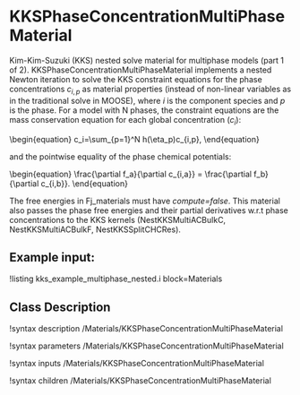 # KKSPhaseConcentrationMultiPhaseMaterial

Kim-Kim-Suzuki (KKS) nested solve material for multiphase models (part 1 of 2). KKSPhaseConcentrationMultiPhaseMaterial implements a nested Newton iteration to solve the KKS constraint equations for the phase concentrations $c_{i,p}$ as material properties (instead of non-linear variables as in the traditional solve in MOOSE), where $i$ is the component species and $p$ is the phase. For a model with N phases, the constraint equations are the mass conservation equation for each global concentration ($c_i$):

\begin{equation}
c_i=\sum_{p=1}^N h(\eta_p)c_{i,p},
\end{equation}

and the pointwise equality of the phase chemical potentials:

\begin{equation}
\frac{\partial f_a}{\partial c_{i,a}} = \frac{\partial f_b}{\partial c_{i,b}}.
\end{equation}

The free energies in Fj_materials must have *compute=false*. This material also passes the phase free energies and their partial derivatives w.r.t phase concentrations to the KKS kernels (NestKKSMultiACBulkC, NestKKSMultiACBulkF, NestKKSSplitCHCRes).

## Example input:

!listing kks_example_multiphase_nested.i block=Materials

## Class Description

!syntax description /Materials/KKSPhaseConcentrationMultiPhaseMaterial

!syntax parameters /Materials/KKSPhaseConcentrationMultiPhaseMaterial

!syntax inputs /Materials/KKSPhaseConcentrationMultiPhaseMaterial

!syntax children /Materials/KKSPhaseConcentrationMultiPhaseMaterial
